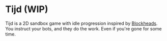 # Tijd (WIP)

Tijd is a 2D sandbox game with idle progression inspired by [Blockheads](https://theblockheads.net/). You instruct your bots, and they do the work. Even if you're gone for some time.